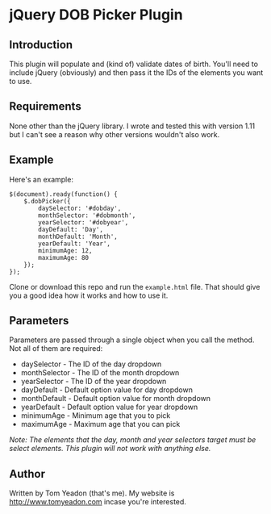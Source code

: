 # jQuery DOB Picker Plugin

## Introduction

This plugin will populate and (kind of) validate dates of birth. You'll need to include jQuery (obviously) and then pass it the IDs of the elements you want to use.

## Requirements

None other than the jQuery library. I wrote and tested this with version 1.11 but I can't see a reason why other versions wouldn't also work.

## Example

Here's an example:

	$(document).ready(function() {
		$.dobPicker({
			daySelector: '#dobday',
			monthSelector: '#dobmonth',
			yearSelector: '#dobyear',
			dayDefault: 'Day',
			monthDefault: 'Month',
			yearDefault: 'Year',
			minimumAge: 12,
			maximumAge: 80
		});
	});

Clone or download this repo and run the `example.html` file. That should give you a good idea how it works and how to use it.

## Parameters

Parameters are passed through a single object when you call the method. Not all of them are required:

* daySelector - The ID of the day dropdown
* monthSelector - The ID of the month dropdown
* yearSelector - The ID of the year dropdown
* dayDefault - Default option value for day dropdown
* monthDefault - Default option value for month dropdown
* yearDefault - Default option value for year dropdown
* minimumAge - Minimum age that you to pick
* maximumAge - Maximum age that you can pick

*Note: The elements that the day, month and year selectors target must be select elements. This plugin will not work with anything else.*

## Author

Written by Tom Yeadon (that's me). My website is http://www.tomyeadon.com incase you're interested.
